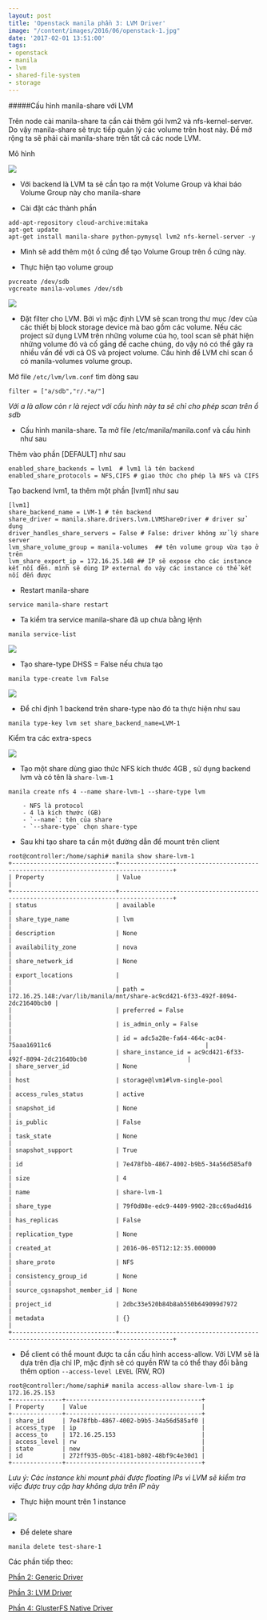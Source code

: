 ```yaml
---
layout: post
title: 'Openstack manila phần 3: LVM Driver'
image: "/content/images/2016/06/openstack-1.jpg"
date: '2017-02-01 13:51:00'
tags:
- openstack
- manila
- lvm
- shared-file-system
- storage
---
```


#####Cấu hình manila-share với LVM

Trên node cài manila-share ta cần cài thêm gói lvm2 và nfs-kernel-server. Do vậy manila-share sẽ trực tiếp quản lý các volume trên host này. Để mở rộng ta sẽ phải cài manila-share trên tất cả các node LVM.

Mô hình

<img src="http://i.imgur.com/4K8lnyR.png">

- Với backend là LVM ta sẽ cần tạo ra một Volume Group và khai báo Volume Group này cho manila-share

- Cài đặt các thành phần

```
add-apt-repository cloud-archive:mitaka
apt-get update
apt-get install manila-share python-pymysql lvm2 nfs-kernel-server -y
```

- Mình sẽ add thêm một ổ cứng để tạo Volume Group trên ổ cứng này.

- Thực hiện tạo volume group
```
pvcreate /dev/sdb
vgcreate manila-volumes /dev/sdb
```

<img src="http://i.imgur.com/0Xav3mA.png">

- Đặt filter cho LVM. Bởi vì mặc định LVM sẽ scan trong thư mục /dev của  các thiết bị block storage device mà bao gồm các volume. Nếu các project sử dụng LVM trên những volume của họ, tool scan sẽ phát hiện những volume đó và cố gắng để cache chúng, do vậy nó có thể gây ra nhiều vấn đề với cả OS và project volume. Cấu hình để LVM chỉ scan ổ có manila-volumes volume group.

Mở file `/etc/lvm/lvm.conf` tìm dòng sau

```
filter = ["a/sdb","r/.*a/"]
```

*Với a là allow còn r là reject với cấu hình này ta sẽ chỉ cho phép scan trên ổ sdb*

- Cấu hình manila-share. Ta mở file /etc/manila/manila.conf và cấu hình như sau

Thêm vào phần [DEFAULT] như sau

```
enabled_share_backends = lvm1  # lvm1 là tên backend
enabled_share_protocols = NFS,CIFS # giao thức cho phép là NFS và CIFS
```

Tạo backend lvm1, ta thêm một phần [lvm1] như sau

```
[lvm1]
share_backend_name = LVM-1 # tên backend
share_driver = manila.share.drivers.lvm.LVMShareDriver # driver sử dụng
driver_handles_share_servers = False # False: driver không xử lý share server
lvm_share_volume_group = manila-volumes  ## tên volume group vừa tạo ở trên
lvm_share_export_ip = 172.16.25.148 ## IP sẽ expose cho các instance kết nối đến. mình sẽ dùng IP external do vậy các instance có thể kết nối đến được
```
- Restart manila-share

```
service manila-share restart
```

- Ta kiểm tra service manila-share đã up chưa bằng lệnh

```
manila service-list
```
<img src="http://i.imgur.com/COhh0vb.png">

- Tạo share-type DHSS = False nếu chưa tạo

```
manila type-create lvm False
```

<img src="http://i.imgur.com/9jrTIxe.png">

- Để chỉ định 1 backend trên share-type nào đó ta thực hiện như sau

```
manila type-key lvm set share_backend_name=LVM-1
```

Kiểm tra các extra-specs

<img src="http://i.imgur.com/KezlTv4.png">

- Tạo một share dùng giao thức NFS kích thước 4GB , sử dụng backend lvm và có tên là `share-lvm-1`


```
manila create nfs 4 --name share-lvm-1 --share-type lvm
```
        - NFS là protocol
        - 4 là kích thước (GB)
        - `--name`: tên của share
        - `--share-type` chọn share-type

- Sau khi tạo share ta cần một đường dẫn để mount trên client

```
root@controller:/home/saphi# manila show share-lvm-1
+-----------------------------+-------------------------------------------------------------------------------------+
| Property                    | Value                                                                               |
+-----------------------------+-------------------------------------------------------------------------------------+
| status                      | available                                                                           |
| share_type_name             | lvm                                                                                 |
| description                 | None                                                                                |
| availability_zone           | nova                                                                                |
| share_network_id            | None                                                                                |
| export_locations            |                                                                                     |
|                             | path = 172.16.25.148:/var/lib/manila/mnt/share-ac9cd421-6f33-492f-8094-2dc21640bcb0 |
|                             | preferred = False                                                                   |
|                             | is_admin_only = False                                                               |
|                             | id = adc5a28e-fa64-464c-ac04-75aaa16911c6                                           |
|                             | share_instance_id = ac9cd421-6f33-492f-8094-2dc21640bcb0                            |
| share_server_id             | None                                                                                |
| host                        | storage@lvm1#lvm-single-pool                                                        |
| access_rules_status         | active                                                                              |
| snapshot_id                 | None                                                                                |
| is_public                   | False                                                                               |
| task_state                  | None                                                                                |
| snapshot_support            | True                                                                                |
| id                          | 7e478fbb-4867-4002-b9b5-34a56d585af0                                                |
| size                        | 4                                                                                   |
| name                        | share-lvm-1                                                                         |
| share_type                  | 79f0d08e-edc9-4409-9902-28cc69ad4d16                                                |
| has_replicas                | False                                                                               |
| replication_type            | None                                                                                |
| created_at                  | 2016-06-05T12:12:35.000000                                                          |
| share_proto                 | NFS                                                                                 |
| consistency_group_id        | None                                                                                |
| source_cgsnapshot_member_id | None                                                                                |
| project_id                  | 2dbc33e520b84b8ab550b649099d7972                                                    |
| metadata                    | {}                                                                                  |
+-----------------------------+-------------------------------------------------------------------------------------+
```

- Để client có thể mount được ta cần cấu hình access-allow. Với LVM sẽ là dựa trên địa chỉ IP, mặc định sẽ có quyền RW ta có thể thay đổi bằng thêm option `--access-level LEVEL` (RW, RO)


```
root@controller:/home/saphi# manila access-allow share-lvm-1 ip 172.16.25.153
+--------------+--------------------------------------+
| Property     | Value                                |
+--------------+--------------------------------------+
| share_id     | 7e478fbb-4867-4002-b9b5-34a56d585af0 |
| access_type  | ip                                   |
| access_to    | 172.16.25.153                        |
| access_level | rw                                   |
| state        | new                                  |
| id           | 272ff935-0b5c-4181-b802-48bf9c4e30d1 |
+--------------+--------------------------------------+
```
*Lưu ý: Các instance khi  mount phải được floating IPs vì LVM sẽ kiểm tra việc được truy cập hay không dựa trên IP này*

- Thực hiện mount trên 1 instance

<img src="http://i.imgur.com/GjsvLNS.png">

- Để delete share

```
manila delete test-share-1
```

Các phần tiếp theo:

[Phần 2: Generic Driver](https://sapham.net/openstack-manila-phan-2-generic-driver/)

[Phần 3: LVM Driver](https://sapham.net/openstack-manila-phan-3-lvm-driver/)

[Phần 4: GlusterFS Native Driver](https://sapham.net/openstack-manila-phan-4-native-glusterfs-driver/)